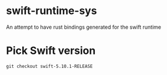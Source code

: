 # swift-runtime-sys

An attempt to have rust bindings generated for the swift runtime

# Pick Swift version

```shell
git checkout swift-5.10.1-RELEASE
```